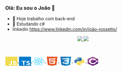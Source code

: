 ### Olá: Eu sou o João 👋

- 🔭 Hoje trabalho com back-end
- 🌱 Estudando c#
- linkedin https://www.linkedin.com/in/joão-rossetto/

    
<div align="center">
  <a href="https://https://github.com/joaoguthix">
  <img height="180em" src="https://github-readme-stats.vercel.app/api?username=joaoguthix&count_private=true&show_icons=true&theme=dark"/>
  <img height="180em" src="https://github-readme-stats.vercel.app/api/top-langs/?username=joaoguthix&langs_count=16&theme=dark&layout=compact"/>
</div>

##

<div style="display: inline_block"><br>
  <img align="center" alt="Rafa-Js" height="30" width="40" src="https://raw.githubusercontent.com/devicons/devicon/master/icons/javascript/javascript-plain.svg">
  <img align="center" alt="Rafa-Ts" height="30" width="40" src="https://raw.githubusercontent.com/devicons/devicon/master/icons/typescript/typescript-plain.svg">
  <img align="center" alt="Rafa-React" height="30" width="40" src="https://raw.githubusercontent.com/devicons/devicon/master/icons/react/react-original.svg">
  <img align="center" alt="Rafa-HTML" height="30" width="40" src="https://raw.githubusercontent.com/devicons/devicon/master/icons/html5/html5-original.svg">
  <img align="center" alt="Rafa-CSS" height="30" width="40" src="https://raw.githubusercontent.com/devicons/devicon/master/icons/css3/css3-original.svg">
  <img align="center" alt="Rafa-Python" height="30" width="40" src="https://raw.githubusercontent.com/devicons/devicon/master/icons/python/python-original.svg">
  <img align="center" alt="Rafa-Csharp" height="30" width="40" src="https://raw.githubusercontent.com/devicons/devicon/master/icons/csharp/csharp-original.svg">
  

  
</div>

